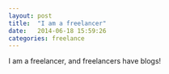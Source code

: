 ```yaml
---
layout: post
title:  "I am a freelancer"
date:   2014-06-18 15:59:26
categories: freelance
---
```


 I am a freelancer, and freelancers have blogs!
